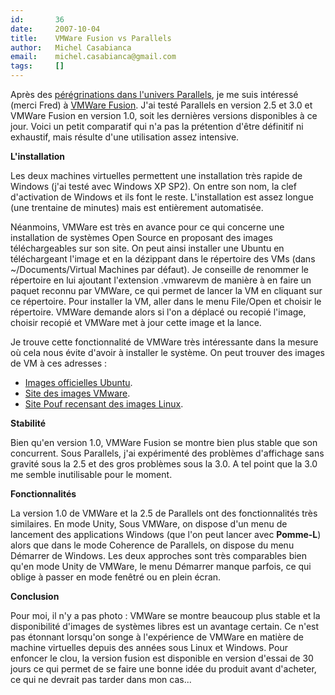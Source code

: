 ```yaml
---
id:       36
date:     2007-10-04
title:    VMWare Fusion vs Parallels
author:   Michel Casabianca
email:    michel.casabianca@gmail.com
tags:     []
---
```


Après des [pérégrinations dans l'univers Parallels](#Bienvenue_dans_l_univers_Parallels__x00A0__), je me suis intéressé (merci Fred) à [VMWare Fusion](http://www.vmware.com/products/fusion/overview.html). J'ai testé Parallels en version 2.5 et 3.0 et VMWare Fusion en version 1.0, soit les dernières versions disponibles à ce jour. Voici un petit comparatif qui n'a pas la prétention d'être définitif ni exhaustif, mais résulte d'une utilisation assez intensive.

 **L'installation**

Les deux machines virtuelles permettent une installation très rapide de Windows (j'ai testé avec Windows XP SP2). On entre son nom, la clef d'activation de Windows et ils font le reste. L'installation est assez longue (une trentaine de minutes) mais est entièrement automatisée.

Néanmoins, VMWare est très en avance pour ce qui concerne une installation de systèmes Open Source en proposant des images téléchargeables sur son site. On peut ainsi installer une Ubuntu en téléchargeant l'image et en la dézippant dans le répertoire des VMs (dans ~/Documents/Virtual Machines par défaut). Je conseille de renommer le répertoire en lui ajoutant l'extension .vmwarevm de manière à en faire un paquet reconnu par VMWare, ce qui permet de lancer la VM en cliquant sur ce répertoire. Pour installer la VM, aller dans le menu File/Open et choisir le répertoire. VMWare demande alors si l'on a déplacé ou recopié l'image, choisir recopié et VMWare met à jour cette image et la lance.

Je trouve cette fonctionnalité de VMWare très intéressante dans la mesure où cela nous évite d'avoir à installer le système. On peut trouver des images de VM à ces adresses :

- [Images officielles Ubuntu](http://isv-image.ubuntu.com/vmware/).
- [Site des images VMware](https://solutionexchange.vmware.com/store/category_groups/19).
- [Site Pouf recensant des images Linux](http://vmware.pouf.org/).


 **Stabilité**

Bien qu'en version 1.0, VMWare Fusion se montre bien plus stable que son concurrent. Sous Parallels, j'ai expérimenté des problèmes d'affichage sans gravité sous la 2.5 et des gros problèmes sous la 3.0. A tel point que la 3.0 me semble inutilisable pour le moment.

 **Fonctionnalités**

La version 1.0 de VMWare et la 2.5 de Parallels ont des fonctionnalités très similaires. En mode Unity, Sous VMWare, on dispose d'un menu de lancement des applications Windows (que l'on peut lancer avec **Pomme-L**) alors que dans le mode Coherence de Parallels, on dispose du menu Démarrer de Windows. Les deux approches sont très comparables bien qu'en mode Unity de VMWare, le menu Démarrer manque parfois, ce qui oblige à passer en mode fenêtré ou en plein écran.

 **Conclusion**

Pour moi, il n'y a pas photo : VMWare se montre beaucoup plus stable et la disponibilité d'images de systèmes libres est un avantage certain. Ce n'est pas étonnant lorsqu'on songe à l'expérience de VMWare en matière de machine virtuelles depuis des années sous Linux et Windows. Pour enfoncer le clou, la version fusion est disponible en version d'essai de 30 jours ce qui permet de se faire une bonne idée du produit avant d'acheter, ce qui ne devrait pas tarder dans mon cas...

